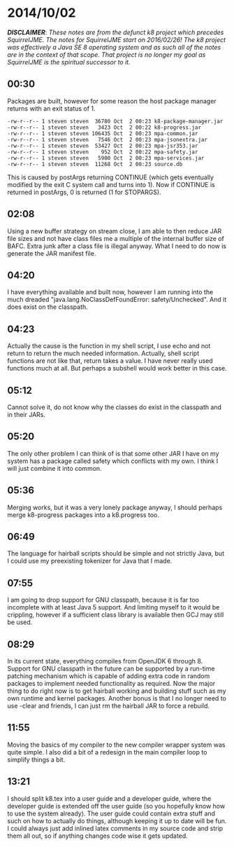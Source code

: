 # 2014/10/02

***DISCLAIMER***: _These notes are from the defunct k8 project which_
_precedes SquirrelJME. The notes for SquirrelJME start on 2016/02/26!_
_The k8 project was effectively a Java SE 8 operating system and as such_
_all of the notes are in the context of that scope. That project is no_
_longer my goal as SquirrelJME is the spiritual successor to it._

## 00:30

Packages are built, however for some reason the host package manager returns
with an exit status of 1.

    
    
    -rw-r--r-- 1 steven steven  36780 Oct  2 00:23 k8-package-manager.jar
    -rw-r--r-- 1 steven steven   3423 Oct  2 00:22 k8-progress.jar
    -rw-r--r-- 1 steven steven 106435 Oct  2 00:23 mpa-common.jar
    -rw-r--r-- 1 steven steven   7546 Oct  2 00:23 mpa-jsonextra.jar
    -rw-r--r-- 1 steven steven  53427 Oct  2 00:23 mpa-jsr353.jar
    -rw-r--r-- 1 steven steven    952 Oct  2 00:22 mpa-safety.jar
    -rw-r--r-- 1 steven steven   5900 Oct  2 00:23 mpa-services.jar
    -rw-r--r-- 1 steven steven  11268 Oct  2 00:23 source.db
    

This is caused by postArgs returning CONTINUE (which gets eventually modified
by the exit C system call and turns into 1). Now if CONTINUE is returned in
postArgs, 0 is returned (1 for STOPARGS).

## 02:08

Using a new buffer strategy on stream close, I am able to then reduce JAR file
sizes and not have class files me a multiple of the internal buffer size of
BAFC. Extra junk after a class file is illegal anyway. What I need to do now
is generate the JAR manifest file.

## 04:20

I have everything available and built now, however I am running into the much
dreaded "java.lang.NoClassDefFoundError: safety/Unchecked". And it does exist
on the classpath.

## 04:23

Actually the cause is the function in my shell script, I use echo and not
return to return the much needed information. Actually, shell script functions
are not like that, return takes a value. I have never really used functions
much at all. But perhaps a subshell would work better in this case.

## 05:12

Cannot solve it, do not know why the classes do exist in the classpath and in
their JARs.

## 05:20

The only other problem I can think of is that some other JAR I have on my
system has a package called safety which conflicts with my own. I think I will
just combine it into common.

## 05:36

Merging works, but it was a very lonely package anyway, I should perhaps merge
k8-progress packages into a k8.progress too.

## 06:49

The language for hairball scripts should be simple and not strictly Java, but
I could use my preexisting tokenizer for Java that I made.

## 07:55

I am going to drop support for GNU classpath, because it is far too incomplete
with at least Java 5 support. And limiting myself to it would be crippling,
however if a sufficient class library is available then GCJ may still be used.

## 08:29

In its current state, everything compiles from OpenJDK 6 through 8. Support
for GNU classpath in the future can be supported by a run-time patching
mechanism which is capable of adding extra code in random packages to
implement needed functionality as required. Now the major thing to do right
now is to get hairball working and building stuff such as my own runtime and
kernel packages. Another bonus is that I no longer need to use -clear and
friends, I can just rm the hairball JAR to force a rebuild.

## 11:55

Moving the basics of my compiler to the new compiler wrapper system was quite
simple. I also did a bit of a redesign in the main compiler loop to simplify
things a bit.

## 13:21

I should split k8.tex into a user guide and a developer guide, where the
developer guide is extended off the user guide (so you hopefully know how to
use the system already). The user guide could contain extra stuff and such on
how to actually do things, although keeping it up to date will be fun. I could
always just add inlined latex comments in my source code and strip them all
out, so if anything changes code wise it gets updated.

